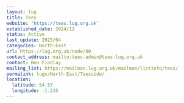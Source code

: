 ```yaml
---
layout: lug
title: Tees
website: 'https://tees.lug.org.uk'
established_date: 2024/12
status: Active
last_update: 2025/04
categories: North-East
url: https://lug.org.uk/node/80
contact_address: mailto:tees-admin@tees.lug.org.uk
contact: Ben Findlay
mailing_list: https://mailman.lug.org.uk/mailman/listinfo/tees/
permalink: lugs/North-East/Teesside/
location:
  latitude: 54.57
  longitude: -1.235
---
```

